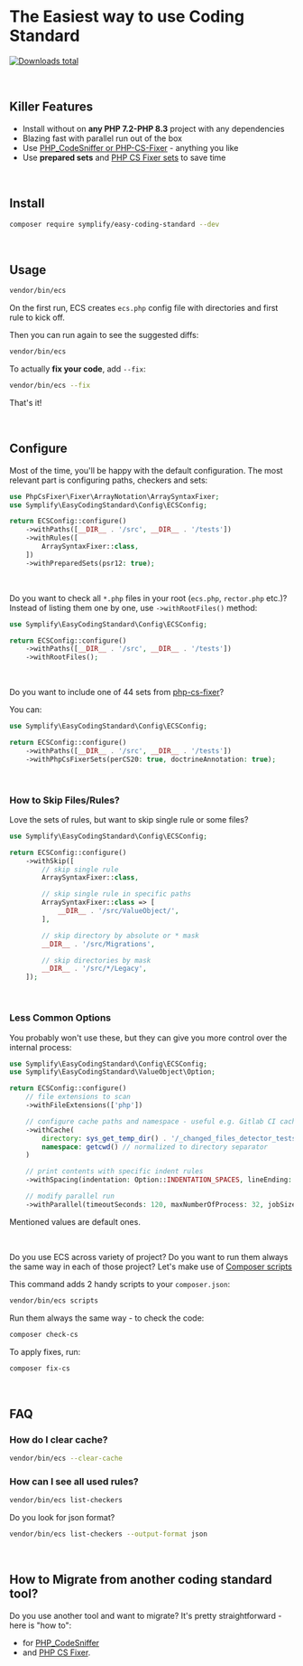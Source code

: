 # The Easiest way to use Coding Standard

[![Downloads total](https://img.shields.io/packagist/dt/symplify/easy-coding-standard.svg?style=flat-square)](https://packagist.org/packages/symplify/easy-coding-standard/stats)

<br>

## Killer Features

- Install without on **any PHP 7.2-PHP 8.3** project with any dependencies
- Blazing fast with parallel run out of the box
- Use [PHP_CodeSniffer or PHP-CS-Fixer](https://tomasvotruba.com/blog/2017/05/03/combine-power-of-php-code-sniffer-and-php-cs-fixer-in-3-lines/) - anything you like
- Use **prepared sets** and [PHP CS Fixer sets](https://github.com/PHP-CS-Fixer/PHP-CS-Fixer/blob/master/doc/ruleSets/index.rst) to save time

<br>

## Install

```bash
composer require symplify/easy-coding-standard --dev
```

<br>

## Usage

```bash
vendor/bin/ecs
```

On the first run, ECS creates `ecs.php` config file with directories and first rule to kick off.

Then you can run again to see the suggested diffs:

```bash
vendor/bin/ecs
```

To actually **fix your code**, add `--fix`:

```bash
vendor/bin/ecs --fix
```

That's it!

<br>

## Configure

Most of the time, you'll be happy with the default configuration. The most relevant part is configuring paths, checkers and sets:

```php
use PhpCsFixer\Fixer\ArrayNotation\ArraySyntaxFixer;
use Symplify\EasyCodingStandard\Config\ECSConfig;

return ECSConfig::configure()
    ->withPaths([__DIR__ . '/src', __DIR__ . '/tests'])
    ->withRules([
        ArraySyntaxFixer::class,
    ])
    ->withPreparedSets(psr12: true);
```

<br>

Do you want to check all `*.php` files in your root (`ecs.php`, `rector.php` etc.)? Instead of listing them one by one, use `->withRootFiles()` method:

```php
use Symplify\EasyCodingStandard\Config\ECSConfig;

return ECSConfig::configure()
    ->withPaths([__DIR__ . '/src', __DIR__ . '/tests'])
    ->withRootFiles();
```

<br>

Do you want to include one of 44 sets from [php-cs-fixer](https://github.com/PHP-CS-Fixer/PHP-CS-Fixer/blob/master/doc/ruleSets/index.rst)?

You can:

```php
use Symplify\EasyCodingStandard\Config\ECSConfig;

return ECSConfig::configure()
    ->withPaths([__DIR__ . '/src', __DIR__ . '/tests'])
    ->withPhpCsFixerSets(perCS20: true, doctrineAnnotation: true);
```

<br>

### How to Skip Files/Rules?

Love the sets of rules, but want to skip single rule or some files?

```php
use Symplify\EasyCodingStandard\Config\ECSConfig;

return ECSConfig::configure()
    ->withSkip([
        // skip single rule
        ArraySyntaxFixer::class,

        // skip single rule in specific paths
        ArraySyntaxFixer::class => [
            __DIR__ . '/src/ValueObject/',
        ],

        // skip directory by absolute or * mask
        __DIR__ . '/src/Migrations',

        // skip directories by mask
        __DIR__ . '/src/*/Legacy',
    ]);
```

<br>

### Less Common Options

You probably won't use these, but they can give you more control over the internal process:

```php
use Symplify\EasyCodingStandard\Config\ECSConfig;
use Symplify\EasyCodingStandard\ValueObject\Option;

return ECSConfig::configure()
    // file extensions to scan
    ->withFileExtensions(['php'])

    // configure cache paths and namespace - useful e.g. Gitlab CI caching, where getcwd() produces always different path
    ->withCache(
        directory: sys_get_temp_dir() . '/_changed_files_detector_tests',
        namespace: getcwd() // normalized to directory separator
    )

    // print contents with specific indent rules
    ->withSpacing(indentation: Option::INDENTATION_SPACES, lineEnding: PHP_EOL)

    // modify parallel run
    ->withParallel(timeoutSeconds: 120, maxNumberOfProcess: 32, jobSize: 20);
```

Mentioned values are default ones.

<br>

Do you use ECS across variety of project? Do you want to run them always the same way in each of those project? Let's make use of [Composer scripts](https://blog.martinhujer.cz/have-you-tried-composer-scripts/)

This command adds 2 handy scripts to your `composer.json`:

```bash
vendor/bin/ecs scripts
```

Run them always the same way - to check the code:

```bash
composer check-cs
```

To apply fixes, run:

```bash
composer fix-cs
```

<br>

## FAQ

### How do I clear cache?

```bash
vendor/bin/ecs --clear-cache
```

### How can I see all used rules?

```bash
vendor/bin/ecs list-checkers
```

Do you look for json format?

```bash
vendor/bin/ecs list-checkers --output-format json
```

<br>

## How to Migrate from another coding standard tool?

Do you use another tool and want to migrate? It's pretty straightforward - here is "how to":

* for [PHP_CodeSniffer](https://tomasvotruba.com/blog/2018/06/04/how-to-migrate-from-php-code-sniffer-to-easy-coding-standard)
* and [PHP CS Fixer](https://tomasvotruba.com/blog/2018/06/07/how-to-migrate-from-php-cs-fixer-to-easy-coding-standard).
